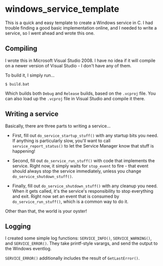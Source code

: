 # windows_service_template

This is a quick and easy template to create a Windows service in C. I had
trouble finding a good basic implementation online, and I needed to write a
service, so I went ahead and wrote this one.

## Compiling

I wrote this in Microsoft Visual Studio 2008. I have no idea if it will compile
on a newer version of Visual Studio - I don't have any of them.

To build it, I simply run...

```
$ build.bat
```

Which builds both `Debug` and `Release` builds, based on the `.vcproj` file.
You can also load up the `.vcproj` file in Visual Studio and compile it there.

## Writing a service

Basically, there are three parts to writing a service...

* First, fill out `do_service_startup_stuff()` with any startup bits you need.
  If anything is particularly slow, you'll want to call
  `service_report_status()` to let the Service Manager know that stuff is
  happening!

* Second, fill out `do_service_run_stuff()` with code that implements the
  service. Right now, it simply waits for `stop_event` to fire - that event
  should always stop the service immediately, unless you change
  `do_service_shutdown_stuff()`.

* Finally, fill out `do_service_shutdown_stuff()` with any cleanup you need.
  When it gets called, it's the service's responsibility to stop everything and
  exit. Right now set an event that is consumed by `do_service_run_stuff()`,
  which is a common way to do it.

Other than that, the world is your oyster!

## Logging

I created some simple log functions: `SERVICE_INFO()`, `SERVICE_WARNING()`, and
`SERVICE_ERROR()`. They take printf-style varargs, and send the output to the
Windows eventlog.

`SERVICE_ERROR()` additionally includes the result of `GetLastError()`.
